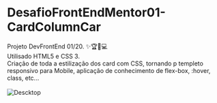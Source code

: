 # DesafioFrontEndMentor01-CardColumnCar
Projeto DevFrontEnd 01/20. :sparkles::trophy::running::computer: </br>
Utilisado HTML5 e CSS 3.</br>
Criação de toda a estilização dos card com CSS, tornando p templeto responsivo para Mobile, aplicação de conhecimento de flex-box, :hover, class, etc... </br></br>
![Descktop](https://user-images.githubusercontent.com/90359980/172923491-bb2ca51e-e468-4bc0-8532-c7fa8e463de2.PNG)
